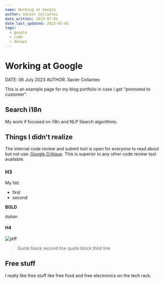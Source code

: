 ```yaml
---
name: Working at Google
author: Xavier Collantes
date_written: 2023-07-01
date_last_updated: 2023-07-01
tags:
  - google
  - code
  - devops
---
```


# Working at Google

DATE: 06 July 2023
AUTHOR: Xavier Collantes

This is an example page for my blog portfolio in case I get "promoted to
customer".

## Search i18n

My work if focused on i18n and NLP Search algorithms.

## Things I didn't realize

The internal code review and submit tool is open for everyone to read about but
not use: [Google Critique](https://abseil.io/resources/swe-book/html/ch19.html).
This is superior to any other code review tool available.

### H3

My list:

- first
- second

**BOLD**

_italian_

#### H4

![jeff](https://i.imgflip.com/212ph6.jpg)

> Quote block
> second line quote block
> third line

## Free stuff

I really like free stuff like free food and free electronics on the tech rack.
